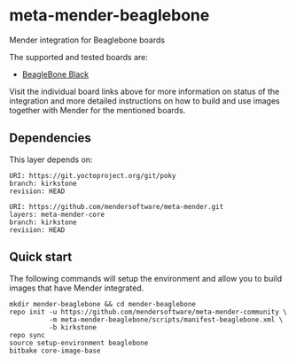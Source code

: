 # meta-mender-beaglebone

Mender integration for Beaglebone boards

The supported and tested boards are:

 - [BeagleBone Black](https://hub.mender.io/t/beaglebone-black/83)


Visit the individual board links above for more information on status of the
integration and more detailed instructions on how to build and use images
together with Mender for the mentioned boards.

## Dependencies

This layer depends on:

```
URI: https://git.yoctoproject.org/git/poky
branch: kirkstone
revision: HEAD
```

```
URI: https://github.com/mendersoftware/meta-mender.git
layers: meta-mender-core
branch: kirkstone
revision: HEAD
```

## Quick start

The following commands will setup the environment and allow you to build images
that have Mender integrated.


```
mkdir mender-beaglebone && cd mender-beaglebone
repo init -u https://github.com/mendersoftware/meta-mender-community \
          -m meta-mender-beaglebone/scripts/manifest-beaglebone.xml \
          -b kirkstone
repo sync
source setup-environment beaglebone
bitbake core-image-base
```


